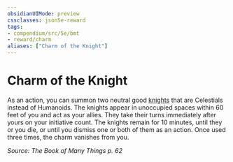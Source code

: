 ```yaml
---
obsidianUIMode: preview
cssclasses: json5e-reward
tags:
- compendium/src/5e/bmt
- reward/charm
aliases: ["Charm of the Knight"]
---
```

# Charm of the Knight

As an action, you can summon two neutral good [knights](z_compendium/bestiary/humanoid/knight.md) that are Celestials instead of Humanoids. The knights appear in unoccupied spaces within 60 feet of you and act as your allies. They take their turns immediately after yours on your initiative count. The knights remain for 10 minutes, until they or you die, or until you dismiss one or both of them as an action. Once used three times, the charm vanishes from you.

*Source: The Book of Many Things p. 62*